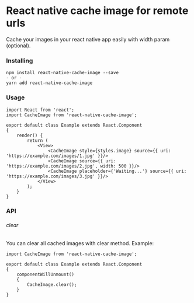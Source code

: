 # React native cache image for remote urls
Cache your images in your react native app easily with width param (optional).

### Installing
```
npm install react-native-cache-image --save
- or -
yarn add react-native-cache-image
```

### Usage
```
import React from 'react';
import CacheImage from 'react-native-cache-image';

export default class Example extends React.Component
{
    render() {
        return (
            <View>
				<CacheImage style={styles.image} source={{ uri: 'https://example.com/images/1.jpg' }}/>
				<CacheImage source={{ uri: 'https://example.com/images/2.jpg', width: 500 }}/>
				<CacheImage placeholder={'Waiting...'} source={{ uri: 'https://example.com/images/3.jpg' }}/>
			</View>
        );
    }
}
```
### API

###### clear
You can clear all cached images with clear method.
Example:
```
import CacheImage from 'react-native-cache-image';

export default class Example extends React.Component
{
    componentWillUnmount()
	{
		CacheImage.clear();
	}
}
```